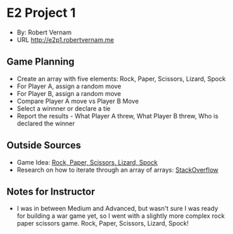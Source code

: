 # E2 Project 1
+ By: Robert Vernam
+ URL http://e2p1.robertvernam.me

## Game Planning
+ Create an array with five elements: Rock, Paper, Scissors, Lizard, Spock
+ For Player A, assign a random move
+ For Player B, assign a random move
+ Compare Player A move vs Player B Move
+ Select a winnner or declare a tie
+ Report the results - What Player A threw, What Player B threw, Who is declared the winner

## Outside Sources
+ Game Idea: [Rock, Paper, Scissors, Lizard, Spock](https://bigbangtheory.fandom.com/wiki/Rock,_Paper,_Scissors,_Lizard,_Spock)
+ Research on how to iterate through an array of arrays: [StackOverflow](https://stackoverflow.com/questions/10131802/foreach-for-arrays-inside-of-an-array)

## Notes for Instructor
+ I was in between Medium and Advanced, but wasn't sure I was ready for building a war game yet, so I went with a slightly more complex rock paper scissors game. Rock, Paper, Scissors, Lizard, Spock!

